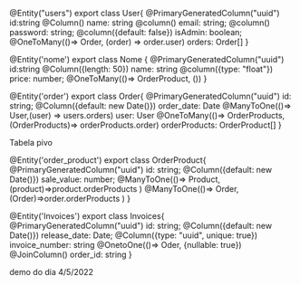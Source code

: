 @Entity("users")
export class User{
@PrimaryGeneratedColumn("uuid")
id:string
@Column()
name: string
@column()
email: string;
@column()
password: string;
@column({default: false})
isAdmin: boolean;
@OneToMany(()=> Order, (order) => order.user)
orders: Order[]
}

@Entity('nome')
export class Nome {
@PrimaryGeneratedColumn("uuid")
id:string
@Column({length: 50})
name: string
@column({type: "float"})
price: number;
@OneToMany(()=> OrderProduct, ())
}

@Entity('order')
export class Order{
@PrimaryGeneratedColumn("uuid")
id: string;
@Column({default: new Date()})
order_date: Date
@ManyToOne(()=> User,(user) => users.orders)
user: User
@OneToMany(()=> OrderProducts, (OrderProducts)=> orderProducts.order)
orderProducts: OrderProduct[]
}

Tabela pivo

@Entity('order_product')
export class OrderProduct{
@PrimaryGeneratedColumn("uuid")
id: string;
@Column({default: new Date()})
sale_value: number;
@ManyToOne(()=> Product, (product)=>product.orderProducts )
@ManyToOne(()=> Order, (Order)=>order.orderProducts )
}

@Entity('Invoices')
export class Invoices{
@PrimaryGeneratedColumn("uuid")
id: string;
@Column({default: new Date()})
release_date: Date;
@Column({type: "uuid", unique: true})
invoice_number: string
@OnetoOne(()=> Oder, {nullable: true})
@JoinColumn()
order_id: string
}

demo do dia 4/5/2022
